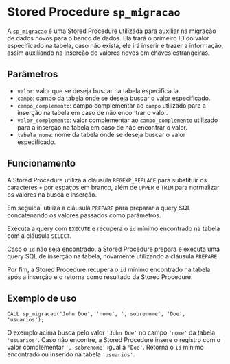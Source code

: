 # Stored Procedure `sp_migracao`

A `sp_migracao` é uma Stored Procedure utilizada para auxiliar na migração de dados novos para o banco de dados. Ela trará o primeiro ID do valor especificado na tabela, caso não exista, ele irá inserir e trazer a informação, assim auxiliando na inserção de valores novos em chaves estrangeiras.

## Parâmetros

- `valor`: valor que se deseja buscar na tabela especificada.
- `campo`: campo da tabela onde se deseja buscar o valor especificado.
- `campo_complemento`: campo complementar ao `campo` utilizado para a inserção na tabela em caso de não encontrar o valor.
- `valor_complemento`: valor complementar ao `campo_complemento` utilizado para a inserção na tabela em caso de não encontrar o valor.
- `tabela_nome`: nome da tabela onde se deseja buscar o valor especificado.

## Funcionamento

A Stored Procedure utiliza a cláusula `REGEXP_REPLACE` para substituir os caracteres `+` por espaços em branco, além de `UPPER` e `TRIM` para normalizar os valores na busca e inserção.

Em seguida, utiliza a cláusula `PREPARE` para preparar a query SQL concatenando os valores passados como parâmetros.

Executa a query com `EXECUTE` e recupera o `id` mínimo encontrado na tabela com a cláusula `SELECT`.

Caso o `id` não seja encontrado, a Stored Procedure prepara e executa uma query SQL de inserção na tabela, novamente utilizando a cláusula `PREPARE`.

Por fim, a Stored Procedure recupera o `id` mínimo encontrado na tabela após a inserção e o retorna como resultado da Stored Procedure.

## Exemplo de uso

```mysql
CALL sp_migracao('John Doe', 'nome', ', sobrenome', 'Doe', 'usuarios');
```

O exemplo acima busca pelo valor `'John Doe'` no campo `'nome'` da tabela `'usuarios'`. Caso não encontre, a Stored Procedure insere o registro com o valor complementar `', sobrenome'` igual a `'Doe'`. Retorna o `id` mínimo encontrado ou inserido na tabela `'usuarios'`.
